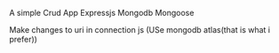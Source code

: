 A simple Crud App 
Expressjs
Mongodb 
 Mongoose

Make changes to uri in connection js (USe mongodb atlas(that is what i prefer))